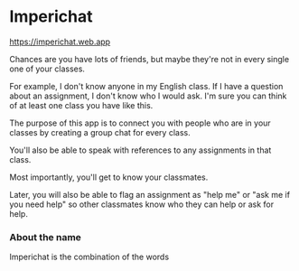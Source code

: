 # Imperichat

https://imperichat.web.app

Chances are you have lots of friends,
 but maybe they're not in every single one  of your classes.
 
For example, I don't know anyone in my English class. If I have a question about an assignment, I don't know who I would ask.
I'm sure you can think of at least one class you have like this.
 
 The purpose of this 
app is to connect you with people who are in your classes by creating a group chat for every class. 

You'll also be able to
speak with references to  any assignments in that class. 

 Most importantly, you'll get to
 know your classmates. 
 
Later, you will also be able to flag an assignment as "help me" or "ask me if you need help"
so other classmates know who they can help or ask for help.
 ### About the name
 
 Imperichat is the combination of the words 
